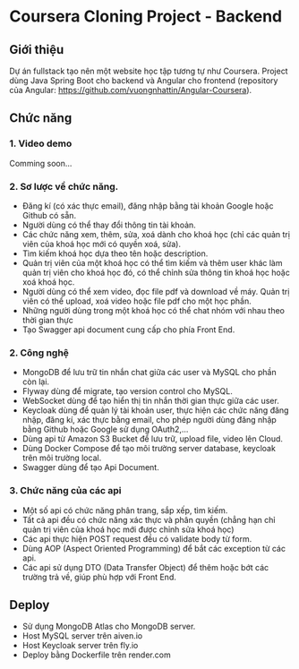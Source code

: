# Coursera Cloning Project - Backend
## Giới thiệu 
Dự án fullstack tạo nên một website học tập tương tự như Coursera. Project dùng Java Spring Boot cho backend và Angular cho frontend (repository của Angular: https://github.com/vuongnhattin/Angular-Coursera). 
## Chức năng
### 1. Video demo
Comming soon...
### 2. Sơ lược về chức năng.
- Đăng kí (có xác thực email), đăng nhập bằng tài khoản Google hoặc Github có sẵn.
- Người dùng có thể thay đổi thông tin tài khoản.
- Các chức năng xem, thêm, sửa, xoá dành cho khoá học (chỉ các quản trị viên của khoá học mới có quyền xoá, sửa).
- Tìm kiếm khoá học dựa theo tên hoặc description.
- Quản trị viên của một khoá học có thể tìm kiếm và thêm user khác làm quản trị viên cho khoá học đó, có thể chỉnh sửa thông tin khoá học hoặc xoá khoá học.
- Người dùng có thể xem video, đọc file pdf và download về máy. Quản trị viên có thể upload, xoá video hoặc file pdf cho một học phần.
- Những người dùng trong một khoá học có thể chat nhóm với nhau theo thời gian thực
- Tạo Swagger api document cung cấp cho phía Front End.
### 2. Công nghệ
- MongoDB để lưu trữ tin nhắn chat giữa các user và MySQL cho phần còn lại.
- Flyway dùng để migrate, tạo version control cho MySQL.
- WebSocket dùng để tạo hiển thị tin nhắn thời gian thực giữa các user.
- Keycloak dùng để quản lý tài khoản user, thực hiện các chức năng đăng nhập, đăng kí, xác thực bằng email, cho phép người dùng đăng nhập bằng Github hoặc Google sử dụng OAuth2,...
- Dùng api từ Amazon S3 Bucket để lưu trữ, upload file, video lên Cloud.
- Dùng Docker Compose để tạo môi trường server database, keycloak trên môi trường local.
- Swagger dùng để tạo Api Document.
### 3. Chức năng của các api
- Một số api có chức năng phân trang, sắp xếp, tìm kiếm.
- Tất cả api đều có chức năng xác thực và phân quyền (chẳng hạn chỉ quản trị viên của khoá học mới được chỉnh sửa khoá học)
- Các api thực hiện POST request đều có validate body từ form.
- Dùng AOP (Aspect Oriented Programming) để bắt các exception từ các api.
- Các api sử dụng DTO (Data Transfer Object) để thêm hoặc bớt các trường trả về, giúp phù hợp với Front End.
## Deploy
- Sử dụng MongoDB Atlas cho MongoDB server.
- Host MySQL server trên aiven.io
- Host Keycloak server trên fly.io
- Deploy bằng Dockerfile trên render.com
